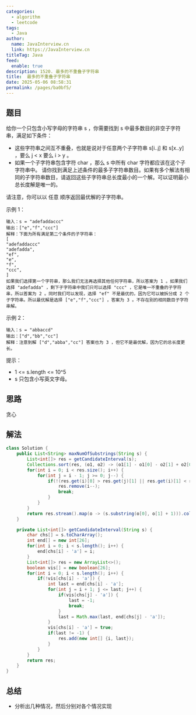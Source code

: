 ```yaml
---
categories: 
  - algorithm
  - leetcode
tags: 
  - Java
author: 
  name: JavaInterview.cn
  link: https://JavaInterview.cn
titleTag: Java
feed: 
  enable: true
description: 1520. 最多的不重叠子字符串
title:  最多的不重叠子字符串
date: 2025-05-06 08:58:31
permalink: /pages/ba0bf5/
---
```


## 题目

给你一个只包含小写字母的字符串 s ，你需要找到 s 中最多数目的非空子字符串，满足如下条件：

* 这些字符串之间互不重叠，也就是说对于任意两个子字符串 s[i..j] 和 s[x..y] ，要么 j < x 要么 i > y 。
* 如果一个子字符串包含字符 char ，那么 s 中所有 char 字符都应该在这个子字符串中。
请你找到满足上述条件的最多子字符串数目。如果有多个解法有相同的子字符串数目，请返回这些子字符串总长度最小的一个解。可以证明最小总长度解是唯一的。

请注意，你可以以 任意 顺序返回最优解的子字符串。



示例 1：

    输入：s = "adefaddaccc"
    输出：["e","f","ccc"]
    解释：下面为所有满足第二个条件的子字符串：
    [
    "adefaddaccc"
    "adefadda",
    "ef",
    "e",
    "f",
    "ccc",
    ]
    如果我们选择第一个字符串，那么我们无法再选择其他任何字符串，所以答案为 1 。如果我们选择 "adefadda" ，剩下子字符串中我们只可以选择 "ccc" ，它是唯一不重叠的子字符串，所以答案为 2 。同时我们可以发现，选择 "ef" 不是最优的，因为它可以被拆分成 2 个子字符串。所以最优解是选择 ["e","f","ccc"] ，答案为 3 。不存在别的相同数目子字符串解。
示例 2：

    输入：s = "abbaccd"
    输出：["d","bb","cc"]
    解释：注意到解 ["d","abba","cc"] 答案也为 3 ，但它不是最优解，因为它的总长度更长。


提示：

* 1 <= s.length <= 10^5
* s 只包含小写英文字母。

## 思路

贪心

## 解法
```java
class Solution {
    public List<String> maxNumOfSubstrings(String s) {
        List<int[]> res = getCandidateInterval(s);
        Collections.sort(res, (o1, o2) -> (o1[1] - o1[0] - o2[1] + o2[0]));
        for(int i = 0; i < res.size(); i++) {
            for(int j = i - 1; j >= 0; j--) {
                if(!(res.get(i)[0] > res.get(j)[1] || res.get(i)[1] < res.get(j)[0])) {
                    res.remove(i--);
                    break;
                }
            }
        }
        return res.stream().map(o -> (s.substring(o[0], o[1] + 1))).collect(Collectors.toList());
    }

    private List<int[]> getCandidateInterval(String s) {
        char chs[] = s.toCharArray();
        int end[] = new int[26];
        for(int i = 0; i < s.length(); i++) {
            end[chs[i] - 'a'] = i;
        }
        List<int[]> res = new ArrayList<>();
        boolean vis[] = new boolean[26];
        for(int i = 0; i < s.length(); i++) {
            if(!vis[chs[i] - 'a']) {
                int last = end[chs[i] - 'a'];
                for(int j = i + 1; j <= last; j++) {
                    if(vis[chs[j] - 'a']) {
                        last = -1;
                        break;
                    }
                    last = Math.max(last, end[chs[j] - 'a']);
                }
                vis[chs[i] - 'a'] = true;
                if(last != -1) {
                    res.add(new int[] {i, last});
                }
            }
        }
        return res;
    }
}

```

## 总结

- 分析出几种情况，然后分别对各个情况实现 
